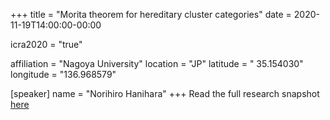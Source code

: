 +++
title = "Morita theorem for hereditary cluster categories"
date = 2020-11-19T14:00:00-00:00

icra2020 = "true"

affiliation = "Nagoya University"
location = "JP"
latitude = " 35.154030"
longitude = "136.968579"

[speaker]
  name = "Norihiro Hanihara"
+++
Read the full research snapshot [here](https://www.icra2020.info/t/hanihara-norihiro-morita-theorem-for-hereditary-cluster-categories/284/2)
